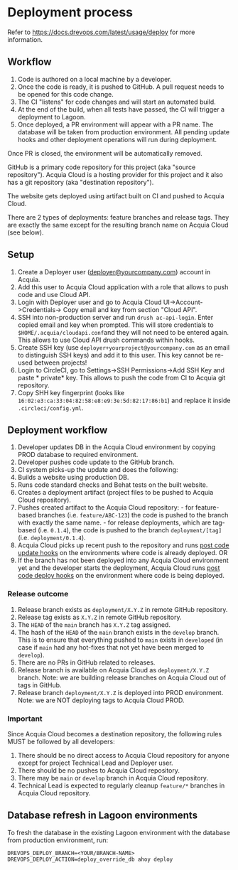 # Deployment process

Refer to https://docs.drevops.com/latest/usage/deploy for more information.

## Workflow

1. Code is authored on a local machine by a developer.
2. Once the code is ready, it is pushed to GitHub. A pull request needs to be
   opened for this code change.
3. The CI "listens" for code changes and will start an automated build.
4. At the end of the build, when all tests have passed, the CI will trigger a
   deployment to Lagoon.
5. Once deployed, a PR environment will appear with a PR name. The database will
   be taken from production environment.
   All pending update hooks and other deployment operations will run during
   deployment.

Once PR is closed, the environment will be automatically removed.

[//]: # (#;< ACQUIA)

GitHub is a primary code repository for this project (aka "source repository").
Acquia Cloud is a hosting provider for this project and it also has a git
repository (aka "destination repository").

The website gets deployed using artifact built on CI and pushed to Acquia Cloud.

There are 2 types of deployments: feature branches and release tags. They are
exactly the same except for the resulting branch name on Acquia Cloud (see
below).

## Setup

1. Create a Deployer user (deployer@yourcompany.com) account in Acquia.
2. Add this user to Acquia Cloud application with a role that allows to push
   code and use Cloud API.
3. Login with Deployer user and go to Acquia Cloud UI->Account->Credentials->
   Copy email and key from section "Cloud API".
4. SSH into non-production server and run `drush ac-api-login`. Enter copied
   email and key when prompted. This will store credentials
   to `$HOME/.acquia/cloudapi.conf`and they will not need to be entered again.
   This allows to use Cloud API drush commands within hooks.
5. Create SSH key (use `deployer+yourproject@yourcompany.com` as an email to
   distinguish SSH keys) and add it to this user. This key cannot be re-used
   between projects!
6. Login to CircleCI, go to Settings->SSH Permissions->Add SSH Key and paste *
   private* key. This allows to push the code from CI to Acquia git repository.
7. Copy SHH key fingerprint (looks
   like `16:02:e3:ca:33:04:82:58:e8:e9:3e:5d:82:17:86:b1`) and replace it
   inside `.circleci/config.yml`.

## Deployment workflow

1. Developer updates DB in the Acquia Cloud environment by copying PROD database
   to required environment.
2. Developer pushes code update to the GitHub branch.
3. CI system picks-up the update and does the following:
  1. Builds a website using production DB.
  2. Runs code standard checks and Behat tests on the built website.
  3. Creates a deployment artifact (project files to be pushed to Acquia Cloud
     repository).
  4. Pushes created artifact to the Acquia Cloud repository:
    - for feature-based branches (i.e. `feature/ABC-123`) the code is pushed to
      the branch with exactly the same name.
    - for release deployments, which are tag-based (i.e. `0.1.4`), the code is
      pushed to the branch `deployment/[tag]` (i.e. `deployment/0.1.4`).
4. Acquia Cloud picks up recent push to the repository and
   runs [post code update hooks](hooks/dev/post-code-update) on the environments
   where code is already deployed.
   OR
4. If the branch has not been deployed into any Acquia Cloud environment yet and
   the developer starts the deployment, Acquia Cloud
   runs [post code deploy hooks](hooks/dev/post-code-deploy) on the environment
   where code is being deployed.

### Release outcome

1. Release branch exists as `deployment/X.Y.Z` in remote GitHub repository.
2. Release tag exists as `X.Y.Z` in remote GitHub repository.
3. The `HEAD` of the `main` branch has `X.Y.Z` tag assigned.
4. The hash of the `HEAD` of the `main` branch exists in the `develop` branch.
   This is to ensure that everything pushed to `main` exists in `developed` (in
   case if `main` had any hot-fixes that not yet have been merged to `develop`).
5. There are no PRs in GitHub related to releases.
6. Release branch is available on Acquia Cloud as `deployment/X.Y.Z` branch.
   Note: we are building release branches on Acquia Cloud out of tags in GitHub.
7. Release branch `deployment/X.Y.Z` is deployed into PROD environment. Note: we
   are NOT deploying tags to Acquia Cloud PROD.

### Important

Since Acquia Cloud becomes a destination repository, the following rules MUST be
followed by all developers:

1. There should be no direct access to Acquia Cloud repository for anyone except
   for project Technical Lead and Deployer user.
2. There should be no pushes to Acquia Cloud repository.
3. There may be `main` or `develop` branch in Acquia Cloud repository.
4. Technical Lead is expected to regularly cleanup `feature/*` branches in
   Acquia Cloud repository.

[//]: # (#;> ACQUIA)

[//]: # (#;< LAGOON)

## Database refresh in Lagoon environments

To fresh the database in the existing Lagoon environment with the database from
production environment, run:

```
DREVOPS_DEPLOY_BRANCH=<YOUR/BRANCH-NAME> DREVOPS_DEPLOY_ACTION=deploy_override_db ahoy deploy
```

[//]: # (#;> LAGOON)
